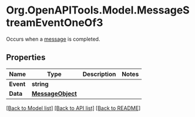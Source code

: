 # Org.OpenAPITools.Model.MessageStreamEventOneOf3
Occurs when a [message](/docs/api-reference/messages/object) is completed.

## Properties

Name | Type | Description | Notes
------------ | ------------- | ------------- | -------------
**Event** | **string** |  | 
**Data** | [**MessageObject**](MessageObject.md) |  | 

[[Back to Model list]](../README.md#documentation-for-models) [[Back to API list]](../README.md#documentation-for-api-endpoints) [[Back to README]](../README.md)

